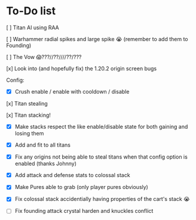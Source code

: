 # To-Do list

[ ] Titan AI using RAA

[ ] Warhammer radial spikes and large spike :sob: (remember to add them to Founding)

[ ] The Vow :scream:???//??////??/???


[x] Look into (and hopefully fix) the 1.20.2 origin screen bugs

Config:
- [x] Crush enable / enable with cooldown / disable

[x] Titan stealing

[x] Titan stacking!
- [x] Make stacks respect the like enable/disable state for both gaining and losing them
- [x] Add and fit to all titans

- [x] Fix any origins not being able to steal titans when that config option is enabled (thanks Johnny)

- [x] Add attack and defense stats to colossal stack

- [x] Make Pures able to grab (only player pures obviously)

- [x] Fix colossal stack accidentially having properties of the cart's stack :sob:

- [ ] Fix founding attack crystal harden and knuckles conflict